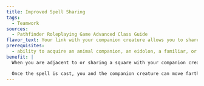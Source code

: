 ```yaml
---
title: Improved Spell Sharing
tags:
  - Teamwork
sources:
  - Pathfinder Roleplaying Game Advanced Class Guide
flavor_text: Your link with your companion creature allows you to share your magic with it.
prerequisites:
  - ability to acquire an animal companion, an eidolon, a familiar, or a special mount
benefit: |
  When you are adjacent to or sharing a square with your companion creature and that companion creature has this feat, you can cast a spell on yourself and divide the duration evenly between yourself and the companion creature. You can use this feat only on spells with a duration of at least 2 rounds. For example, you could cast [*bull's strength*](/spells/bulls-strength/) on yourself, and instead of the spell lasting 1 minute per level on yourself, it lasts 5 rounds per level on yourself and 5 rounds per level on your companion.

  Once the spell is cast, you and the companion creature can move farther apart without ending the effect.
---
```


